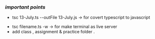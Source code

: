 ### *important points*
*  tsc 13-July.ts --outFile 13-July.js   ->   for covert typescript to javascript
- tsc filename.ts -w   ->   for make terminal as live server
- add class , assignment & practice folder .

